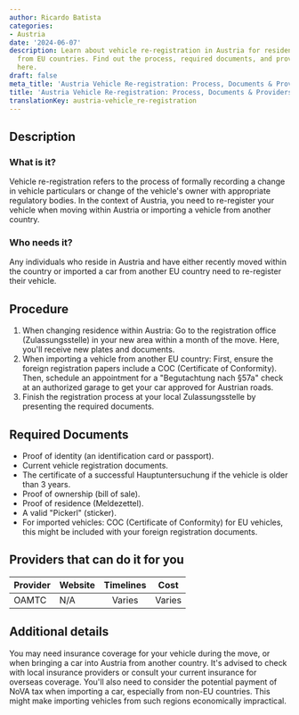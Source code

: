 ```yaml
---
author: Ricardo Batista
categories:
- Austria
date: '2024-06-07'
description: Learn about vehicle re-registration in Austria for residents and imports
  from EU countries. Find out the process, required documents, and provider details
  here.
draft: false
meta_title: 'Austria Vehicle Re-registration: Process, Documents & Providers'
title: 'Austria Vehicle Re-registration: Process, Documents & Providers'
translationKey: austria-vehicle_re-registration
---
```



## Description
### What is it?
Vehicle re-registration refers to the process of formally recording a change in vehicle particulars or change of the vehicle's owner with appropriate regulatory bodies. In the context of Austria, you need to re-register your vehicle when moving within Austria or importing a vehicle from another country.

### Who needs it?
Any individuals who reside in Austria and have either recently moved within the country or imported a car from another EU country need to re-register their vehicle.

## Procedure
1. When changing residence within Austria: Go to the registration office (Zulassungsstelle) in your new area within a month of the move. Here, you'll receive new plates and documents.
2. When importing a vehicle from another EU country: First, ensure the foreign registration papers include a COC (Certificate of Conformity). Then, schedule an appointment for a "Begutachtung nach §57a" check at an authorized garage to get your car approved for Austrian roads.
3. Finish the registration process at your local Zulassungsstelle by presenting the required documents.

## Required Documents
- Proof of identity (an identification card or passport).
- Current vehicle registration documents.
- The certificate of a successful Hauptuntersuchung if the vehicle is older than 3 years.
- Proof of ownership (bill of sale).
- Proof of residence (Meldezettel).
- A valid "Pickerl" (sticker).
- For imported vehicles: COC (Certificate of Conformity) for EU vehicles, this might be included with your foreign registration documents.

## Providers that can do it for you

| Provider    |     Website           |    Timelines   |       Cost |
| ----------- | --------------------- | :------------: | :--------: |
| OAMTC      |  N/A  |      Varies      |     Varies     |

## Additional details
You may need insurance coverage for your vehicle during the move, or when bringing a car into Austria from another country. It's advised to check with local insurance providers or consult your current insurance for overseas coverage.
You'll also need to consider the potential payment of NoVA tax when importing a car, especially from non-EU countries. This might make importing vehicles from such regions economically impractical.